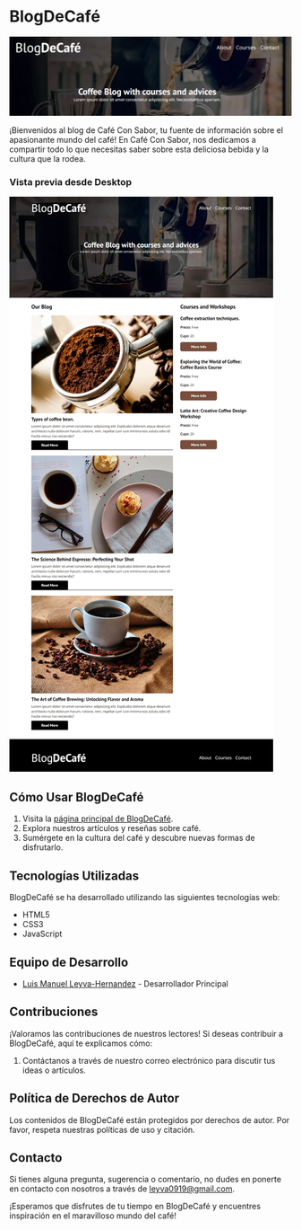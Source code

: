 # BlogDeCafé

![Banner de BlogDeCafé](img/banner.png)

¡Bienvenidos al blog de Café Con Sabor, tu fuente de información sobre el apasionante mundo del café! En Café Con Sabor, nos dedicamos a compartir todo lo que necesitas saber sobre esta deliciosa bebida y la cultura que la rodea.

### Vista previa desde Desktop

![BlogDeCafé](img/pageDesktop.jpeg)

## Cómo Usar BlogDeCafé

1. Visita la [página principal de BlogDeCafé](https://leyva9.github.io/Static-Projects/blogCoffee/index.html).
2. Explora nuestros artículos y reseñas sobre café.
3. Sumérgete en la cultura del café y descubre nuevas formas de disfrutarlo.

## Tecnologías Utilizadas

BlogDeCafé se ha desarrollado utilizando las siguientes tecnologías web:

- HTML5
- CSS3
- JavaScript

## Equipo de Desarrollo

- [Luis Manuel Leyva-Hernandez](https://github.com/Leyva9) - Desarrollador Principal

## Contribuciones

¡Valoramos las contribuciones de nuestros lectores! Si deseas contribuir a BlogDeCafé, aquí te explicamos cómo:

1. Contáctanos a través de nuestro correo electrónico para discutir tus ideas o artículos.

## Política de Derechos de Autor

Los contenidos de BlogDeCafé están protegidos por derechos de autor. Por favor, respeta nuestras políticas de uso y citación.

## Contacto

Si tienes alguna pregunta, sugerencia o comentario, no dudes en ponerte en contacto con nosotros a través de [leyva0919@gmail.com](mailto:leyva0919@gmail.com).

¡Esperamos que disfrutes de tu tiempo en BlogDeCafé y encuentres inspiración en el maravilloso mundo del café!
